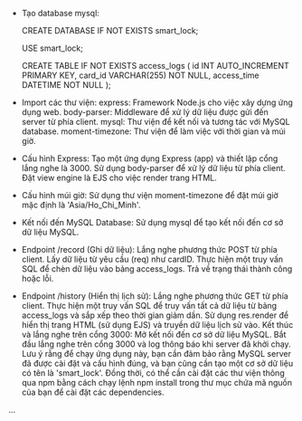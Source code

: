 - Tạo database mysql:

  CREATE DATABASE IF NOT EXISTS smart_lock;
  
  USE smart_lock;
  
  CREATE TABLE IF NOT EXISTS access_logs (
    id INT AUTO_INCREMENT PRIMARY KEY,
    card_id VARCHAR(255) NOT NULL,
    access_time DATETIME NOT NULL
  );

- Import các thư viện:
express: Framework Node.js cho việc xây dựng ứng dụng web.
body-parser: Middleware để xử lý dữ liệu được gửi đến server từ phía client.
mysql: Thư viện để kết nối và tương tác với MySQL database.
moment-timezone: Thư viện để làm việc với thời gian và múi giờ.
- Cấu hình Express:
Tạo một ứng dụng Express (app) và thiết lập cổng lắng nghe là 3000.
Sử dụng body-parser để xử lý dữ liệu từ phía client.
Đặt view engine là EJS cho việc render trang HTML.
- Cấu hình múi giờ:
Sử dụng thư viện moment-timezone để đặt múi giờ mặc định là 'Asia/Ho_Chi_Minh'.
- Kết nối đến MySQL Database:
Sử dụng mysql để tạo kết nối đến cơ sở dữ liệu MySQL.
- Endpoint /record (Ghi dữ liệu):
Lắng nghe phương thức POST từ phía client.
Lấy dữ liệu từ yêu cầu (req) như cardID.
Thực hiện một truy vấn SQL để chèn dữ liệu vào bảng access_logs.
Trả về trạng thái thành công hoặc lỗi.
- Endpoint /history (Hiển thị lịch sử):
Lắng nghe phương thức GET từ phía client.
Thực hiện một truy vấn SQL để truy vấn tất cả dữ liệu từ bảng access_logs và sắp xếp theo thời gian giảm dần.
Sử dụng res.render để hiển thị trang HTML (sử dụng EJS) và truyền dữ liệu lịch sử vào.
Kết thúc và lắng nghe trên cổng 3000:
Mở kết nối đến cơ sở dữ liệu MySQL.
Bắt đầu lắng nghe trên cổng 3000 và log thông báo khi server đã khởi chạy.
Lưu ý rằng để chạy ứng dụng này, bạn cần đảm bảo rằng MySQL server đã được cài đặt và cấu hình đúng, và bạn cũng cần tạo một cơ sở dữ liệu có tên là 'smart_lock'. Đồng thời, có thể cần cài đặt các thư viện thông qua npm bằng cách chạy lệnh npm install trong thư mục chứa mã nguồn của bạn để cài đặt các dependencies.

...
